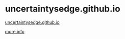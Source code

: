 # uncertaintysedge.github.io

[uncertaintysedge.github.io](uncertaintysedge.github.io)

[more info](https://uncertaintysedge.github.io/about/) 
